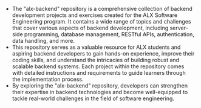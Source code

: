 - The "alx-backend" repository is a comprehensive collection of backend development projects and exercises created for the ALX Software Engineering program. It contains a wide range of topics and challenges that cover various aspects of backend development, including server-side programming, database management, RESTful APIs, authentication, data handling, and more.
- This repository serves as a valuable resource for ALX students and aspiring backend developers to gain hands-on experience, improve their coding skills, and understand the intricacies of building robust and scalable backend systems. Each project within the repository comes with detailed instructions and requirements to guide learners through the implementation process.
- By exploring the "alx-backend" repository, developers can strengthen their expertise in backend technologies and become well-equipped to tackle real-world challenges in the field of software engineering.
